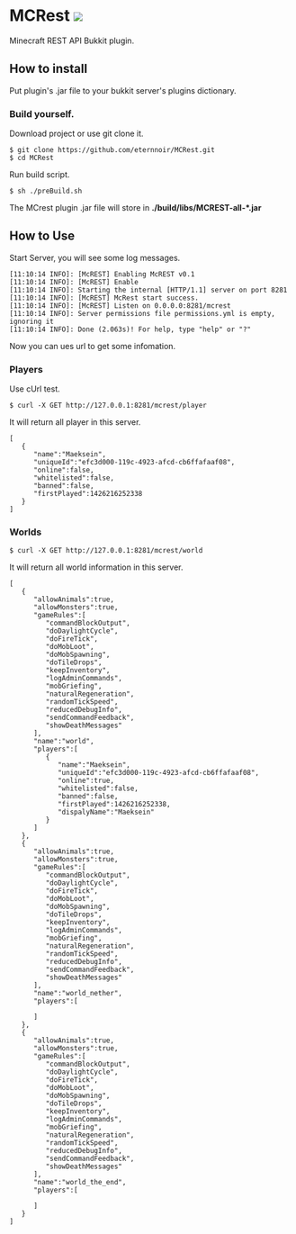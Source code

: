 # MCRest ![](https://travis-ci.org/eternnoir/MCRest.svg?branch=develop)
Minecraft REST API Bukkit plugin.

## How to install

Put plugin's .jar file to your bukkit server's plugins dictionary.

### Build yourself.

Download project or use git clone it.

```
$ git clone https://github.com/eternnoir/MCRest.git
$ cd MCRest
```

Run build script.

```
$ sh ./preBuild.sh
```

The MCrest plugin .jar file will store in **./build/libs/MCREST-all-*.jar**

## How to Use
Start Server, you will see some log messages.

```
[11:10:14 INFO]: [McREST] Enabling McREST v0.1
[11:10:14 INFO]: [McREST] Enable
[11:10:14 INFO]: Starting the internal [HTTP/1.1] server on port 8281
[11:10:14 INFO]: [McREST] McRest start success.
[11:10:14 INFO]: [McREST] Listen on 0.0.0.0:8281/mcrest
[11:10:14 INFO]: Server permissions file permissions.yml is empty, ignoring it
[11:10:14 INFO]: Done (2.063s)! For help, type "help" or "?"

```

Now you can ues url to get some infomation.

### Players
Use cUrl test.

```
$ curl -X GET http://127.0.0.1:8281/mcrest/player
```

It will return all player in this server.

```
[
   {
      "name":"Maeksein",
      "uniqueId":"efc3d000-119c-4923-afcd-cb6ffafaaf08",
      "online":false,
      "whitelisted":false,
      "banned":false,
      "firstPlayed":1426216252338
   }
]
```

### Worlds
```
$ curl -X GET http://127.0.0.1:8281/mcrest/world
```

It will return all world information in this server.

```
[
   {
      "allowAnimals":true,
      "allowMonsters":true,
      "gameRules":[
         "commandBlockOutput",
         "doDaylightCycle",
         "doFireTick",
         "doMobLoot",
         "doMobSpawning",
         "doTileDrops",
         "keepInventory",
         "logAdminCommands",
         "mobGriefing",
         "naturalRegeneration",
         "randomTickSpeed",
         "reducedDebugInfo",
         "sendCommandFeedback",
         "showDeathMessages"
      ],
      "name":"world",
      "players":[
         {
            "name":"Maeksein",
            "uniqueId":"efc3d000-119c-4923-afcd-cb6ffafaaf08",
            "online":true,
            "whitelisted":false,
            "banned":false,
            "firstPlayed":1426216252338,
            "dispalyName":"Maeksein"
         }
      ]
   },
   {
      "allowAnimals":true,
      "allowMonsters":true,
      "gameRules":[
         "commandBlockOutput",
         "doDaylightCycle",
         "doFireTick",
         "doMobLoot",
         "doMobSpawning",
         "doTileDrops",
         "keepInventory",
         "logAdminCommands",
         "mobGriefing",
         "naturalRegeneration",
         "randomTickSpeed",
         "reducedDebugInfo",
         "sendCommandFeedback",
         "showDeathMessages"
      ],
      "name":"world_nether",
      "players":[

      ]
   },
   {
      "allowAnimals":true,
      "allowMonsters":true,
      "gameRules":[
         "commandBlockOutput",
         "doDaylightCycle",
         "doFireTick",
         "doMobLoot",
         "doMobSpawning",
         "doTileDrops",
         "keepInventory",
         "logAdminCommands",
         "mobGriefing",
         "naturalRegeneration",
         "randomTickSpeed",
         "reducedDebugInfo",
         "sendCommandFeedback",
         "showDeathMessages"
      ],
      "name":"world_the_end",
      "players":[

      ]
   }
]
```
